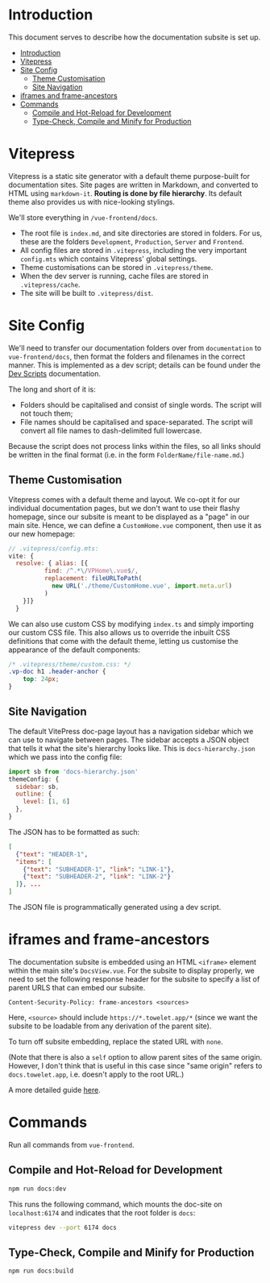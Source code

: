 # Introduction

This document serves to describe how the documentation subsite is set up.

- [Introduction](#introduction)
- [Vitepress](#vitepress)
- [Site Config](#site-config)
  - [Theme Customisation](#theme-customisation)
  - [Site Navigation](#site-navigation)
- [iframes and frame-ancestors](#iframes-and-frame-ancestors)
- [Commands](#commands)
  - [Compile and Hot-Reload for Development](#compile-and-hot-reload-for-development)
  - [Type-Check, Compile and Minify for Production](#type-check-compile-and-minify-for-production)

# Vitepress

Vitepress is a static site generator with a default theme purpose-built for documentation sites. Site pages are written in Markdown, and converted to HTML using `markdown-it`. **Routing is done by file hierarchy**. Its default theme also provides us with nice-looking stylings.

We'll store everything in `/vue-frontend/docs`.

- The root file is `index.md`, and site directories are stored in folders. For us, these are the folders `Development`, `Production`, `Server` and `Frontend`.
- All config files are stored in `.vitepress`, including the very important `config.mts` which contains Vitepress' global settings.
- Theme customisations can be stored in `.vitepress/theme`.
- When the dev server is running, cache files are stored in `.vitepress/cache`.
- The site will be built to `.vitepress/dist`.

# Site Config

We'll need to transfer our documentation folders over from `documentation` to `vue-frontend/docs`, then format the folders and filenames in the correct manner. This is implemented as a dev script; details can be found under the [Dev Scripts](../Development/dev-scripts.md) documentation.

The long and short of it is:
- Folders should be capitalised and consist of single words. The script will not touch them;
- File names should be capitalised and space-separated. The script will convert all file names to dash-delimited full lowercase.

Because the script does not process links within the files, so all links should be written in the final format (i.e. in the form `FolderName/file-name.md`.)

## Theme Customisation

Vitepress comes with a default theme and layout. We co-opt it for our individual documentation pages, but we don't want to use their flashy homepage, since our subsite is meant to be displayed as a "page" in our main site. Hence, we can define a `CustomHome.vue` component, then use it as our new homepage:

```js
// .vitepress/config.mts:
vite: {
  resolve: { alias: [{
          find: /^.*\/VPHome\.vue$/,
          replacement: fileURLToPath(
            new URL('./theme/CustomHome.vue', import.meta.url)
          )
    }]}
  }
```

We can also use custom CSS by modifying `index.ts` and simply importing our custom CSS file. This also allows us to override the inbuilt CSS definitions that come with the default theme, letting us customise the appearance of the default components:

```css
/* .vitepress/theme/custom.css: */
.vp-doc h1 .header-anchor {
    top: 24px;
}
```
## Site Navigation

The default VitePress doc-page layout has a navigation sidebar which we can use to navigate between pages. The sidebar accepts a JSON object that tells it what the site's hierarchy looks like. This is `docs-hierarchy.json` which we pass into the config file:

```js
import sb from 'docs-hierarchy.json'
themeConfig: {
  sidebar: sb,
  outline: {
    level: [1, 6]
  },
}
```

The JSON has to be formatted as such:

```json
[
  {"text": "HEADER-1",
  "items": [
    {"text": "SUBHEADER-1", "link": "LINK-1"},
    {"text": "SUBHEADER-2", "link": "LINK-2"}
  ]}, ...
]
```

The JSON file is programmatically generated using a dev script.

# iframes and frame-ancestors

The documentation subsite is embedded using an HTML `<iframe>` element within the main site's `DocsView.vue`. For the subsite to display properly, we need to set the following response header for the subsite to specify a list of parent URLS that can embed our subsite.
```http
Content-Security-Policy: frame-ancestors <sources>
```

Here, `<source>` should include `https://*.towelet.app/*` (since we want the subsite to be loadable from any derivation of the parent site).

To turn off subsite embedding, replace the stated URL with `none`.

(Note that there is also a `self` option to allow parent sites of the same origin. However, I don't think that is useful in this case since "same origin" refers to `docs.towelet.app`, i.e. doesn't apply to the root URL.)

A more detailed guide [here](https://content-security-policy.com/frame-ancestors/).

# Commands

Run all commands from `vue-frontend`.

## Compile and Hot-Reload for Development

```sh
npm run docs:dev
```

This runs the following command, which mounts the doc-site on `localhost:6174` and indicates that the root folder is `docs`:

```sh
vitepress dev --port 6174 docs
```

## Type-Check, Compile and Minify for Production

```sh
npm run docs:build
```